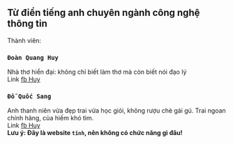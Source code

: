 ## Từ điển tiếng anh chuyên ngành công nghệ thông tin

Thành viên:

### `Đoàn Quang Huy`
Nhà thơ hiển đại: không chỉ biết làm thơ mà còn biết nói đạo lý<br/>
Link [fb Huy](https://www.facebook.com/quanghuybest2k2/)
### `Đỗ Quốc Sang`
Anh thanh niên vừa đẹp trai vừa học giỏi, không rượu chè gái gú. Trai ngoan chính hãng, của hiếm khó tìm.<br/>
Link [fb Huy](https://www.facebook.com/kenny.babys.9/)<br/>
**Lưu ý: Đây là website `tĩnh`, nên không có chức năng gì đâu!**

